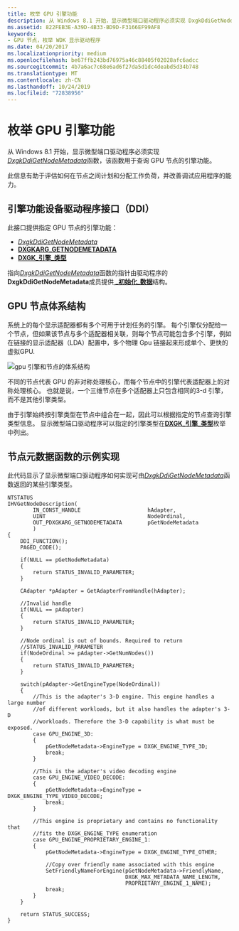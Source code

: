 ```yaml
---
title: 枚举 GPU 引擎功能
description: 从 Windows 8.1 开始，显示微型端口驱动程序必须实现 DxgkDdiGetNodeMetadata 函数，该函数用于查询 GPU 节点的引擎功能。
ms.assetid: 822FEB3E-A39D-4B33-BD9D-F3166EF99AF8
keywords:
- GPU 节点，枚举 WDK 显示驱动程序
ms.date: 04/20/2017
ms.localizationpriority: medium
ms.openlocfilehash: be67ffb243bd76975a46c88405f02028afc6adcc
ms.sourcegitcommit: 4b7a6ac7c68e6ad6f27da5d1dc4deabd5d34b748
ms.translationtype: MT
ms.contentlocale: zh-CN
ms.lasthandoff: 10/24/2019
ms.locfileid: "72838956"
---
```

# <a name="enumerating-gpu-engine-capabilities"></a>枚举 GPU 引擎功能


从 Windows 8.1 开始，显示微型端口驱动程序必须实现[*DxgkDdiGetNodeMetadata*](https://docs.microsoft.com/windows-hardware/drivers/ddi/d3dkmddi/nc-d3dkmddi-dxgkddi_getnodemetadata)函数，该函数用于查询 GPU 节点的引擎功能。

此信息有助于评估如何在节点之间计划和分配工作负荷，并改善调试应用程序的能力。

## <a name="span-idengine_capabilities_device_driver_interface__ddi_spanspan-idengine_capabilities_device_driver_interface__ddi_spanspan-idengine_capabilities_device_driver_interface__ddi_spanengine-capabilities-device-driver-interface-ddi"></a><span id="Engine_capabilities_device_driver_interface__DDI_"></span><span id="engine_capabilities_device_driver_interface__ddi_"></span><span id="ENGINE_CAPABILITIES_DEVICE_DRIVER_INTERFACE__DDI_"></span>引擎功能设备驱动程序接口（DDI）


此接口提供指定 GPU 节点的引擎功能：

-   [*DxgkDdiGetNodeMetadata*](https://docs.microsoft.com/windows-hardware/drivers/ddi/d3dkmddi/nc-d3dkmddi-dxgkddi_getnodemetadata)
-   [**DXGKARG\_GETNODEMETADATA**](https://docs.microsoft.com/windows-hardware/drivers/display/)
-   [**DXGK\_引擎\_类型**](https://docs.microsoft.com/windows-hardware/drivers/ddi/d3dkmdt/ne-d3dkmdt-dxgk_engine_type)

指向[*DxgkDdiGetNodeMetadata*](https://docs.microsoft.com/windows-hardware/drivers/ddi/d3dkmddi/nc-d3dkmddi-dxgkddi_getnodemetadata)函数的指针由驱动程序的**DxgkDdiGetNodeMetadata**成员提供[ **\_初始化\_数据**](https://docs.microsoft.com/windows-hardware/drivers/ddi/dispmprt/ns-dispmprt-_driver_initialization_data)结构。

## <a name="span-idgpu_node_architecturespanspan-idgpu_node_architecturespanspan-idgpu_node_architecturespangpu-node-architecture"></a><span id="GPU_node_architecture"></span><span id="gpu_node_architecture"></span><span id="GPU_NODE_ARCHITECTURE"></span>GPU 节点体系结构


系统上的每个显示适配器都有多个可用于计划任务的引擎。 每个引擎仅分配给一个节点，但如果该节点与多个适配器相关联，则每个节点可能包含多个引擎，例如在链接的显示适配器（LDA）配置中，多个物理 Gpu 链接起来形成单个、更快的虚拟GPU.

![gpu 引擎和节点的体系结构](images/gpu-engine-node-architecture.png)

不同的节点代表 GPU 的非对称处理核心，而每个节点中的引擎代表适配器上的对称处理核心。 也就是说，一个三维节点在多个适配器上只包含相同的3-d 引擎，而不是其他引擎类型。

由于引擎始终按引擎类型在节点中组合在一起，因此可以根据指定的节点查询引擎类型信息。 显示微型端口驱动程序可以指定的引擎类型在[**DXGK\_引擎\_类型**](https://docs.microsoft.com/windows-hardware/drivers/ddi/d3dkmdt/ne-d3dkmdt-dxgk_engine_type)枚举中列出。

## <a name="span-idexample_implementation_of_node_metadata_functionspanspan-idexample_implementation_of_node_metadata_functionspanspan-idexample_implementation_of_node_metadata_functionspanexample-implementation-of-node-metadata-function"></a><span id="Example_implementation_of_node_metadata_function"></span><span id="example_implementation_of_node_metadata_function"></span><span id="EXAMPLE_IMPLEMENTATION_OF_NODE_METADATA_FUNCTION"></span>节点元数据函数的示例实现


此代码显示了显示微型端口驱动程序如何实现可由[*DxgkDdiGetNodeMetadata*](https://docs.microsoft.com/windows-hardware/drivers/ddi/d3dkmddi/nc-d3dkmddi-dxgkddi_getnodemetadata)函数返回的某些引擎类型。

```ManagedCPlusPlus
NTSTATUS
IHVGetNodeDescription(
        IN_CONST_HANDLE                     hAdapter,
        UINT                                NodeOrdinal,
        OUT_PDXGKARG_GETNODEMETADATA        pGetNodeMetadata
        )
{
    DDI_FUNCTION();
    PAGED_CODE();

    if(NULL == pGetNodeMetadata)
    {
        return STATUS_INVALID_PARAMETER;
    }

    CAdapter *pAdapter = GetAdapterFromHandle(hAdapter);

    //Invalid handle
    if(NULL == pAdapter)
    {
        return STATUS_INVALID_PARAMETER;
    }

    //Node ordinal is out of bounds. Required to return
    //STATUS_INVALID_PARAMETER
    if(NodeOrdinal >= pAdapter->GetNumNodes())
    {
        return STATUS_INVALID_PARAMETER;
    }

    switch(pAdapter->GetEngineType(NodeOrdinal))
    {
        //This is the adapter's 3-D engine. This engine handles a large number
        //of different workloads, but it also handles the adapter's 3-D 
        //workloads. Therefore the 3-D capability is what must be exposed.
        case GPU_ENGINE_3D:
        {
            pGetNodeMetadata->EngineType = DXGK_ENGINE_TYPE_3D;
            break;
        }

        //This is the adapter's video decoding engine
        case GPU_ENGINE_VIDEO_DECODE:
        {
            pGetNodeMetadata->EngineType = DXGK_ENGINE_TYPE_VIDEO_DECODE;
            break;
        }

        //This engine is proprietary and contains no functionality that
        //fits the DXGK_ENGINE_TYPE enumeration
        case GPU_ENGINE_PROPRIETARY_ENGINE_1:
        {
            pGetNodeMetadata->EngineType = DXGK_ENGINE_TYPE_OTHER;

            //Copy over friendly name associated with this engine
            SetFriendlyNameForEngine(pGetNodeMetadata->FriendlyName,
                                     DXGK_MAX_METADATA_NAME_LENGTH,
                                     PROPRIETARY_ENGINE_1_NAME);
            break;
        }
    }

    return STATUS_SUCCESS;
}
```

 

 






